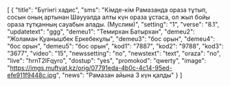 [
  {
    "title": "Бүгінгі хадис",
    "sms": "Кімде-кім Рамазанда ораза тұтып, сосын оның артынан Шәууәлда алты күн ораза ұстаса, ол жыл бойы ораза тұтқанның сауабын алады. (Муслим)",
    "setting": "1",
    "verse": "8.1",
    "updatetext": "ggg",
    "demeu1": "Темирхан Батырхан",
    "demeu2": "Жоламан Қуанышбек Еркебекұлы",
    "demeu3": "бос орын",
    "demeu4": "бос орын",
    "demeu5": "бос орын",
    "kod1": "7887",
    "kod2": "9788",
    "kod3": "3677",
    "video": "15",
    "newssetting": "no",
    "newstext": "text",
    "oraza": "no",
    "live": "hrnT2IFqyro",
    "dostup": "yes",
    "promokod": "qwerty",
    "image": "https://imgs.muftyat.kz/orig/07791eda-4b0c-4c14-95ed-efe911f9448c.jpg",
    "news": "Рамазан айына 3 күн қалды"
  }
]
